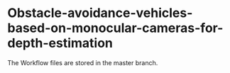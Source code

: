 # Obstacle-avoidance-vehicles-based-on-monocular-cameras-for-depth-estimation

The Workflow files are stored in the master branch.
